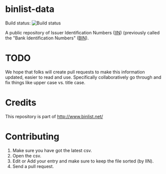 binlist-data
=========

Build status: ![Build
status](https://api.travis-ci.org/binlist/binlist-data.svg)

A public repository of Issuer Identification Numbers ([IIN][IIN]) (previously
called the "Bank Identification Numbers" ([BIN][BIN]).

TODO
====
We hope that folks will create pull requests to make this information updated,
easier to read and use. Specifically collaboratively go through and fix things
like upper case vs. title case.

Credits
=======
This repository is part of http://www.binlist.net/

Contributing
============
1. Make sure you have got the latest csv.
2. Open the csv.
3. Edit or Add your entry and make sure to keep the file sorted (by IIN).
4. Send a pull request.

[BIN]: http://en.wikipedia.org/wiki/Bank_card_number
[IIN]: http://en.wikipedia.org/wiki/Bank_card_number
